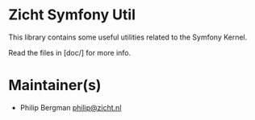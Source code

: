 # Zicht Symfony Util

This library contains some useful utilities related to the Symfony Kernel.

Read the files in [doc/] for more info.

# Maintainer(s)
* Philip Bergman <philip@zicht.nl>
